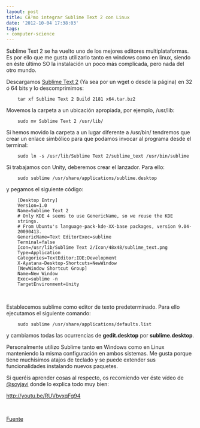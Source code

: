 ```yaml
---
layout: post
title: CÃ³mo integrar Sublime Text 2 con Linux
date: '2012-10-04 17:38:03'
tags:
- computer-science
---
```


Sublime Text 2 se ha vuelto uno de los mejores editores multiplataformas. Es por ello que me gusta utilizarlo tanto en windows como en linux, siendo en éste último SO la instalación un poco más complicada, pero nada del otro mundo.

Descargamos <a href="http://www.sublimetext.com/2">Sublime Text 2</a> (Ya sea por un wget o desde la página) en 32 ó 64 bits y lo descomprimimos:
<p style="padding-left:30px;"><code>tar xf Sublime Text 2 Build 2181 x64.tar.bz2</code></p>
Movemos la carpeta a un ubicación apropiada, por ejemplo, /usr/lib:
<p style="padding-left:30px;"><code>sudo mv Sublime Text 2 /usr/lib/</code></p>
Si hemos movido la carpeta a un lugar diferente a /usr/bin/ tendremos que crear un enlace simbólico para que podamos invocar al programa desde el terminal:
<p style="padding-left:30px;"><code>sudo ln -s /usr/lib/Sublime Text 2/sublime_text /usr/bin/sublime</code></p>
Si trabajamos con Unity, deberemos crear el lanzador. Para ello:
<p style="padding-left:30px;"><code>sudo sublime /usr/share/applications/sublime.desktop</code></p>
<code></code>y pegamos el siguiente código:
<p style="padding-left:30px;"><code>[Desktop Entry]
Version=1.0
Name=Sublime Text 2
# Only KDE 4 seems to use GenericName, so we reuse the KDE strings.
# From Ubuntu's language-pack-kde-XX-base packages, version 9.04-20090413.
GenericName=Text EditorExec=sublime
Terminal=false
Icon=/usr/lib/Sublime Text 2/Icon/48x48/sublime_text.png
Type=Application
Categories=TextEditor;IDE;Development
X-Ayatana-Desktop-Shortcuts=NewWindow
[NewWindow Shortcut Group]
Name=New Window
Exec=sublime -n
TargetEnvironment=Unity</code></p>
&nbsp;

<code></code>
Establecemos sublime como editor de texto predeterminado. Para ello ejecutamos el siguiente comando:
<p style="padding-left:30px;"><code>sudo sublime /usr/share/applications/defaults.list</code></p>
<code></code>y cambiamos todas las ocurrencias de <strong>gedit.desktop</strong> por <strong>sublime.desktop</strong>.

Personalmente utilizo Sublime tanto en Windows como en Linux manteniendo la misma configuración en ambos sistemas. Me gusta porque tiene muchísimos atajos de teclado y se puede extender sus funcionalidades instalando nuevos paquetes.

Si queréis aprender cosas al respecto, os recomiendo ver éste vídeo de <a href="https://twitter.com/soyjavi">@soyjavi</a> donde lo explica todo muy bien:

http://youtu.be/RUVbvxqFg94

&nbsp;

<a href="http://www.technoreply.com/how-to-install-sublime-text-2-on-ubuntu-12-04-unity/">Fuente</a>